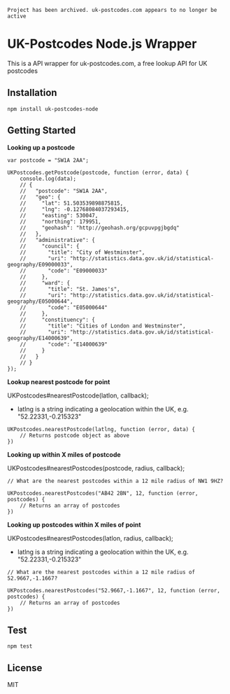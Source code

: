 ```
Project has been archived. uk-postcodes.com appears to no longer be active
```

# UK-Postcodes Node.js Wrapper

This is a API wrapper for uk-postcodes.com, a free lookup API for UK postcodes

## Installation

```
npm install uk-postcodes-node
```

## Getting Started

**Looking up a postcode**

```
var postcode = "SW1A 2AA";

UKPostcodes.getPostcode(postcode, function (error, data) {
	console.log(data);
	// {
	//   "postcode": "SW1A 2AA",
	//   "geo": {
	//     "lat": 51.503539898875815,
	//     "lng": -0.12768084037293415,
	//     "easting": 530047,
	//     "northing": 179951,
	//     "geohash": "http://geohash.org/gcpuvpgjbgdq"
	//   },
	//   "administrative": {
	//     "council": {
	//       "title": "City of Westminster",
	//       "uri": "http://statistics.data.gov.uk/id/statistical-geography/E09000033",
	//       "code": "E09000033"
	//     },
	//     "ward": {
	//       "title": "St. James's",
	//       "uri": "http://statistics.data.gov.uk/id/statistical-geography/E05000644",
	//       "code": "E05000644"
	//     },
	//     "constituency": {
	//       "title": "Cities of London and Westminster",
	//       "uri": "http://statistics.data.gov.uk/id/statistical-geography/E14000639",
	//       "code": "E14000639"
	//     }
	//   }
	// }
});
```

**Lookup nearest postcode for point**

UKPostcodes#nearestPostcode(latlon, callback);

- latlng is a string indicating a geolocation within the UK, e.g. "52.22331,-0.215323"

```
UKPostcodes.nearestPostcode(latlng, function (error, data) {
	// Returns postcode object as above
})
```

**Looking up within X miles of postcode**

UKPostcodes#nearestPostcodes(postcode, radius, callback);

```
// What are the nearest postcodes within a 12 mile radius of NW1 9HZ?

UKPostcodes.nearestPostcodes("AB42 2BN", 12, function (error, postcodes) {
	// Returns an array of postcodes
})
```

**Looking up postcodes within X miles of point**

UKPostcodes#nearestPostcodes(latlon, radius, callback);

- latlng is a string indicating a geolocation within the UK, e.g. "52.22331,-0.215323"

```
// What are the nearest postcodes within a 12 mile radius of 52.9667,-1.1667?

UKPostcodes.nearestPostcodes("52.9667,-1.1667", 12, function (error, postcodes) {
	// Returns an array of postcodes
})
```

## Test

```
npm test
```

## License

MIT
